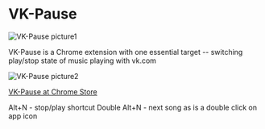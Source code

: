 # VK-Pause
![VK-Pause picture1][picture1]

VK-Pause is a Chrome extension with one essential target -- switching play/stop state of music playing with vk.com

![VK-Pause picture2][picture2]

[picture1]: http://dl1.joxi.net/drive/0001/0223/73951/151203/d73c07ea06.png
[picture2]: http://dl1.joxi.net/drive/0001/0223/73951/151203/d1e54cbe17.png

[VK-Pause at Chrome Store](https://chrome.google.com/webstore/detail/vk-pause/pkpjbdbejhbbhnbdelfnpdbdhghfpidl)

Alt+N - stop/play shortcut
Double Alt+N - next song as is a double click on app icon

